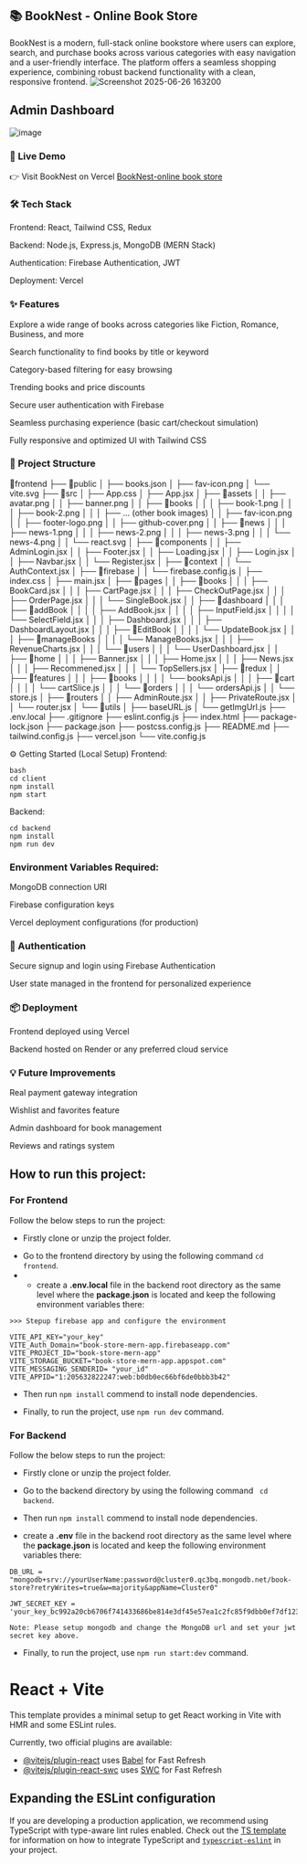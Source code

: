 ## 📚 BookNest - Online Book Store
BookNest is a modern, full-stack online bookstore where users can explore, search, and purchase books across various categories with easy navigation and a user-friendly interface. The platform offers a seamless shopping experience, combining robust backend functionality with a clean, responsive frontend.
![Screenshot 2025-06-26 163200](https://github.com/user-attachments/assets/cfababc9-8460-4e90-855e-d1c595c179cc)

## Admin Dashboard
![image](https://github.com/user-attachments/assets/3723ec62-78bf-4068-8262-faa988e449b1)


### 🚀 Live Demo
👉 Visit BookNest on Vercel
<a href ="https://book-nest-store-frontend.vercel.app/">BookNest-online book store</a>

### 🛠 Tech Stack
Frontend: React, Tailwind CSS, Redux

Backend: Node.js, Express.js, MongoDB (MERN Stack)

Authentication: Firebase Authentication, JWT

Deployment: Vercel

### ✨ Features
Explore a wide range of books across categories like Fiction, Romance, Business, and more

Search functionality to find books by title or keyword

Category-based filtering for easy browsing

Trending books and price discounts

Secure user authentication with Firebase

Seamless purchasing experience (basic cart/checkout simulation)

Fully responsive and optimized UI with Tailwind CSS

### 📂 Project Structure

📁frontend
 ├── 📁public
 │    ├── books.json
 │    ├── fav-icon.png
 │    └── vite.svg
 ├── 📁src
 │    ├── App.css
 │    ├── App.jsx
 │    ├── 📁assets
 │    │    ├── avatar.png
 │    │    ├── banner.png
 │    │    ├── 📁books
 │    │    │    ├── book-1.png
 │    │    │    ├── book-2.png
 │    │    │    ├── ... (other book images)
 │    │    ├── fav-icon.png
 │    │    ├── footer-logo.png
 │    │    ├── github-cover.png
 │    │    ├── 📁news
 │    │    │    ├── news-1.png
 │    │    │    ├── news-2.png
 │    │    │    ├── news-3.png
 │    │    │    └── news-4.png
 │    │    └── react.svg
 │    ├── 📁components
 │    │    ├── AdminLogin.jsx
 │    │    ├── Footer.jsx
 │    │    ├── Loading.jsx
 │    │    ├── Login.jsx
 │    │    ├── Navbar.jsx
 │    │    └── Register.jsx
 │    ├── 📁context
 │    │    └── AuthContext.jsx
 │    ├── 📁firebase
 │    │    └── firebase.config.js
 │    ├── index.css
 │    ├── main.jsx
 │    ├── 📁pages
 │    │    ├── 📁books
 │    │    │    ├── BookCard.jsx
 │    │    │    ├── CartPage.jsx
 │    │    │    ├── CheckOutPage.jsx
 │    │    │    ├── OrderPage.jsx
 │    │    │    └── SingleBook.jsx
 │    │    ├── 📁dashboard
 │    │    │    ├── 📁addBook
 │    │    │    │    ├── AddBook.jsx
 │    │    │    │    ├── InputField.jsx
 │    │    │    │    └── SelectField.jsx
 │    │    │    ├── Dashboard.jsx
 │    │    │    ├── DashboardLayout.jsx
 │    │    │    ├── 📁EditBook
 │    │    │    │    └── UpdateBook.jsx
 │    │    │    ├── 📁manageBooks
 │    │    │    │    └── ManageBooks.jsx
 │    │    │    ├── RevenueCharts.jsx
 │    │    │    └── 📁users
 │    │    │         └── UserDashboard.jsx
 │    │    ├── 📁home
 │    │    │    ├── Banner.jsx
 │    │    │    ├── Home.jsx
 │    │    │    ├── News.jsx
 │    │    │    ├── Recommened.jsx
 │    │    │    └── TopSellers.jsx
 │    ├── 📁redux
 │    │    ├── 📁features
 │    │    │    ├── 📁books
 │    │    │    │    └── booksApi.js
 │    │    │    ├── 📁cart
 │    │    │    │    └── cartSlice.js
 │    │    │    └── 📁orders
 │    │    │         └── ordersApi.js
 │    │    └── store.js
 │    ├── 📁routers
 │    │    ├── AdminRoute.jsx
 │    │    ├── PrivateRoute.jsx
 │    │    └── router.jsx
 │    └── 📁utils
 │         ├── baseURL.js
 │         └── getImgUrl.js
 ├── .env.local
 ├── .gitignore
 ├── eslint.config.js
 ├── index.html
 ├── package-lock.json
 ├── package.json
 ├── postcss.config.js
 ├── README.md
 ├── tailwind.config.js
 ├── vercel.json
 └── vite.config.js


⚙️ Getting Started (Local Setup)
Frontend:

```
bash
cd client
npm install
npm start

```
Backend:
```
cd backend
npm install
npm run dev

```
### Environment Variables Required:

MongoDB connection URI

Firebase configuration keys

Vercel deployment configurations (for production)

### 🔐 Authentication
Secure signup and login using Firebase Authentication

User state managed in the frontend for personalized experience

### 📦 Deployment
Frontend deployed using Vercel

Backend hosted on Render or any preferred cloud service

### 💡 Future Improvements
Real payment gateway integration

Wishlist and favorites feature

Admin dashboard for book management

Reviews and ratings system

## How to run this project:

### For Frontend 
Follow the below steps to run the project: 
- Firstly clone or unzip the project folder.
* Go to the frontend directory by using the following command ``` cd frontend ```.
* * create a **.env.local** file in the backend root directory as the same level where the **package.json** is located and keep the following environment variables there:
```
>>> Stepup firebase app and configure the environment

VITE_API_KEY="your_key"
VITE_Auth_Domain="book-store-mern-app.firebaseapp.com"
VITE_PROJECT_ID="book-store-mern-app"
VITE_STORAGE_BUCKET="book-store-mern-app.appspot.com"
VITE_MESSAGING_SENDERID= "your_id"
VITE_APPID="1:205632822247:web:b0db0ec66bf6de0bbb3b42"
```
+ Then run `` npm install `` commend to install node dependencies.
- Finally, to run the project, use ``npm run dev`` command.


### For Backend
Follow the below steps to run the project: 
- Firstly clone or unzip the project folder.
* Go to the backend directory by using the following command ``` cd backend```.
+ Then run `` npm install `` commend to install node dependencies.
* create a **.env** file in the backend root directory as the same level where the **package.json** is located and keep the following environment variables there: 
```
DB_URL = "mongodb+srv://yourUserName:password@cluster0.qc3bq.mongodb.net/book-store?retryWrites=true&w=majority&appName=Cluster0"

JWT_SECRET_KEY = 'your_key_bc992a20cb6706f741433686be814e3df45e57ea1c2fc85f9dbb0ef7df12308a669bfa7c976368ff32e32f6541480ce9ec1b122242f9b1257ab669026aeaf16'

Note: Please setup mongodb and change the MongoDB url and set your jwt secret key above.
```

- Finally, to run the project, use ``npm run start:dev`` command.













# React + Vite

This template provides a minimal setup to get React working in Vite with HMR and some ESLint rules.

Currently, two official plugins are available:

- [@vitejs/plugin-react](https://github.com/vitejs/vite-plugin-react/blob/main/packages/plugin-react) uses [Babel](https://babeljs.io/) for Fast Refresh
- [@vitejs/plugin-react-swc](https://github.com/vitejs/vite-plugin-react/blob/main/packages/plugin-react-swc) uses [SWC](https://swc.rs/) for Fast Refresh

## Expanding the ESLint configuration

If you are developing a production application, we recommend using TypeScript with type-aware lint rules enabled. Check out the [TS template](https://github.com/vitejs/vite/tree/main/packages/create-vite/template-react-ts) for information on how to integrate TypeScript and [`typescript-eslint`](https://typescript-eslint.io) in your project.
